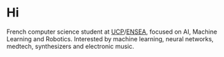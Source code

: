 # Hi

French computer science student at [UCP](https://www.u-cergy.fr)/[ENSEA](http://www.ensea.fr/), focused on AI, Machine Learning and Robotics.
Interested by machine learning, neural networks, medtech, synthesizers and electronic music.
